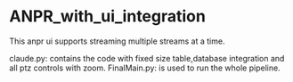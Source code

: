 # ANPR_with_ui_integration
This anpr ui supports streaming multiple streams at a time.

claude.py: contains the code with fixed size table,database integration and all ptz controls with zoom.
FinalMain.py: is used to run the whole pipeline.
